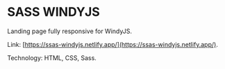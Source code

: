 # SASS WINDYJS

Landing page fully responsive for WindyJS.

Link: [https://ssas-windyjs.netlify.app/](https://ssas-windyjs.netlify.app/).

Technology: HTML, CSS, Sass.
